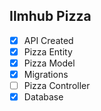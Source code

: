 ## Ilmhub Pizza
- [x] API Created
- [x] Pizza Entity
- [x] Pizza Model
- [x] Migrations
- [ ] Pizza Controller
- [x] Database